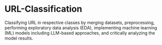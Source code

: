 # URL-Classification
Classifying URL in respective classes by merging datasets, preprocessing, performing exploratory data analysis (EDA), implementing machine learning (ML) models including LLM-based approaches, and critically analyzing the model results.
